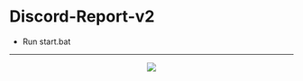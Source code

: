 # Discord-Report-v2
- Run start.bat
-----
<p align="center">
  <img src="https://i.imgur.com/1HPNuXj.png](https://media.discordapp.net/attachments/901876229404237927/1024327240265257071/unknown.png">
</p>
